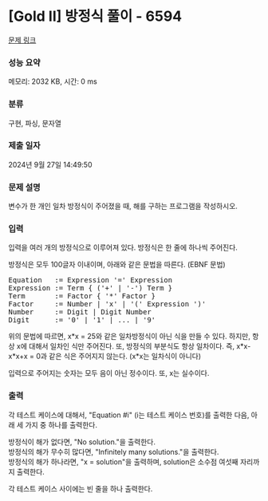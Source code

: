 # [Gold II] 방정식 풀이 - 6594 

[문제 링크](https://www.acmicpc.net/problem/6594) 

### 성능 요약

메모리: 2032 KB, 시간: 0 ms

### 분류

구현, 파싱, 문자열

### 제출 일자

2024년 9월 27일 14:49:50

### 문제 설명

<p>변수가 한 개인 일차 방정식이 주어졌을 때, 해를 구하는 프로그램을 작성하시오.</p>

### 입력 

 <p>입력을 여러 개의 방정식으로 이루어져 있다. 방정식은 한 줄에 하나씩 주어진다.</p>

<p>방정식은 모두 100글자 이내이며, 아래와 같은 문법을 따른다. (EBNF 문법)</p>

<pre>Equation   := Expression '=' Expression
Expression := Term { ('+' | '-') Term }
Term       := Factor { '*' Factor }
Factor     := Number | 'x' | '(' Expression ')'
Number     := Digit | Digit Number
Digit      := '0' | '1' | ... | '9'</pre>

<p>위의 문법에 따르면, x*x = 25와 같은 일차방정식이 아닌 식을 만들 수 있다. 하지만, 항상 x에 대해서 일차인 식만 주어진다. 또, 방정식의 부분식도 항상 일차이다. 즉, x*x-x*x+x = 0과 같은 식은 주어지지 않는다. (x*x는 일차식이 아니다)</p>

<p>입력으로 주어지는 숫자는 모두 음이 아닌 정수이다. 또, x는 실수이다.</p>

### 출력 

 <p>각 테스트 케이스에 대해서, "Equation #i" (i는 테스트 케이스 번호)를 출력한 다음, 아래 세 가지 중 하나를 출력한다.</p>

<p>방정식이 해가 없다면, "No solution."을 출력한다.<br>
방정식의 해가 무수히 많다면, "Infinitely many solutions."을 출력한다.<br>
방정식의 해가 하나라면, "x = solution"을 출력하며, solution은 소수점 여섯째 자리까지 출력한다.</p>

<p>각 테스트 케이스 사이에는 빈 줄을 하나 출력한다.</p>

